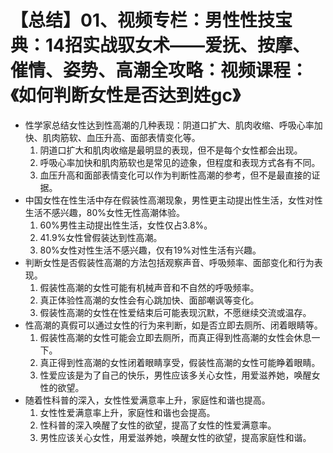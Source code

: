 # 【总结】01、视频专栏：男性性技宝典：14招实战驭女术——爱抚、按摩、催情、姿势、高潮全攻略：视频课程：《如何判断女性是否达到姓gc》

-   性学家总结女性达到性高潮的几种表现：阴道口扩大、肌肉收缩、呼吸心率加快、肌肉筋软、血压升高、面部表情变化等。
    1.  阴道口扩大和肌肉收缩是最明显的表现，但不是每个女性都会出现。
    2.  呼吸心率加快和肌肉筋软也是常见的迹象，但程度和表现方式各有不同。
    3.  血压升高和面部表情变化可以作为判断性高潮的参考，但不是最直接的证据。
-   中国女性在性生活中存在假装性高潮现象，男性更主动提出性生活，女性对性生活不感兴趣，80%女性无性高潮体验。
    1.  60%男性主动提出性生活，女性仅占3.8%。
    2.  41.9%女性曾假装达到性高潮。
    3.  80%女性对性生活不感兴趣，仅有19%对性生活有兴趣。
-   判断女性是否假装性高潮的方法包括观察声音、呼吸频率、面部变化和行为表现。
    1.  假装性高潮的女性可能有机械声音和不自然的呼吸频率。
    2.  真正体验性高潮的女性会有心跳加快、面部嘲讽等变化。
    3.  假装性高潮的女性在性爱结束后可能表现沉默，不愿继续交流或温存。
-   性高潮的真假可以通过女性的行为来判断，如是否立即去厕所、闭着眼睛等。
    1.  假装性高潮的女性可能会立即去厕所，而真正得到性高潮的女性会休息一下。
    2.  真正得到性高潮的女性闭着眼睛享受，假装性高潮的女性可能睁着眼睛。
    3.  性爱应该是为了自己的快乐，男性应该多关心女性，用爱滋养她，唤醒女性的欲望。
-   随着性科普的深入，女性性爱满意率上升，家庭性和谐也提高。
    1.  女性性爱满意率上升，家庭性和谐也会提高。
    2.  性科普的深入唤醒了女性的欲望，提高了女性的性爱满意率。
    3.  男性应该关心女性，用爱滋养她，唤醒女性的欲望，提高家庭性和谐。